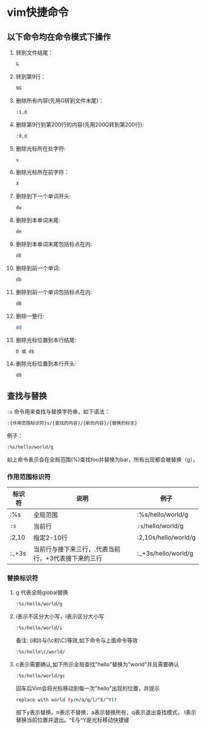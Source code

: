 # vim快捷命令

## 以下命令均在命令模式下操作

1. 转到文件结尾：

    ```bash
    G
    ```

2. 转到第9行：

    ```bash
    9G
    ```

3. 删除所有内容(先用G转到文件末尾)：

    ```bash
    :1,d
    ```

4. 删除第9行到第200行的内容(先用200G转到第200行):

    ```bash
    :9,d
    ```

5. 删除光标所在处字符:

    ```bash
    x
    ```

6. 删除光标所在前字符：

    ```bash
    X
    ```

7. 删除到下一个单词开头:

    ```bash
    dw
    ```

8. 删除到本单词末尾:

    ```bash
    de
    ```

9. 删除到本单词末尾包括标点在内:

    ```bash
    dE
    ```

10. 删除到前一个单词:

    ```bash
    db
    ```

11. 删除到前一个单词包括标点在内:

    ```bash
    dB
    ```

12. 删除一整行:

    ```bash
    dd
    ```

13. 删除光标位置到本行结尾:

    ```bash
    D 或 d$
    ```

14. 删除光标位置到本行开头:

    ```bash
    d0
    ```

## 查找与替换

```:s``` 命令用来查找与替换字符串，如下语法：

```bash
:{作用范围标识符}s/{查找的内容}/{新的内容}/{替换的标志}
```

例子：

```bash
:%s/hello/world/g
```

如上命令表示会在全局范围(%)查找foo并替换为bar，所有出现都会被替换（g）。

### 作用范围标识符

标识符 | 说明                                            |  例子
-------|------------------------------------------------| ------------
:%s    | 全局范围                                        | :%s/hello/world/g
```:s```     | 当前行                                     | ```:s```/hello/world/g
:2,10  | 指定2-10行                                      | :2,10s/hello/world/g
:.,+3s | 当前行与接下来三行，.代表当前行，+3代表接下来的三行 | :.,+3s/hello/world/g

### 替换标识符

1. g 代表全局global替换

    ```bash
    :%s/hello/world/g
    ```

2. i表示不区分大小写，I表示区分大小写

    ```bash
    :%s/hello/world/i
    ```

    备注: (i和I)与(\c和\C)等效,如下命令与上面命令等效

    ```bash
    :%s/hello\c/world/
    ```

3. c表示需要确认,如下所示全局查找"hello"替换为"world"并且需要确认

    ```bash
    :%s/hello/world/gc
    ```

    回车后Vim会将光标移动到每一次"hello"出现的位置，并提示

    ```bash
    replace with world (y/n/a/q/l/^E/^Y)?
    ```

    按下y表示替换，n表示不替换，a表示替换所有，q表示退出查找模式， l表示替换当前位置并退出。^E与^Y是光标移动快捷键
